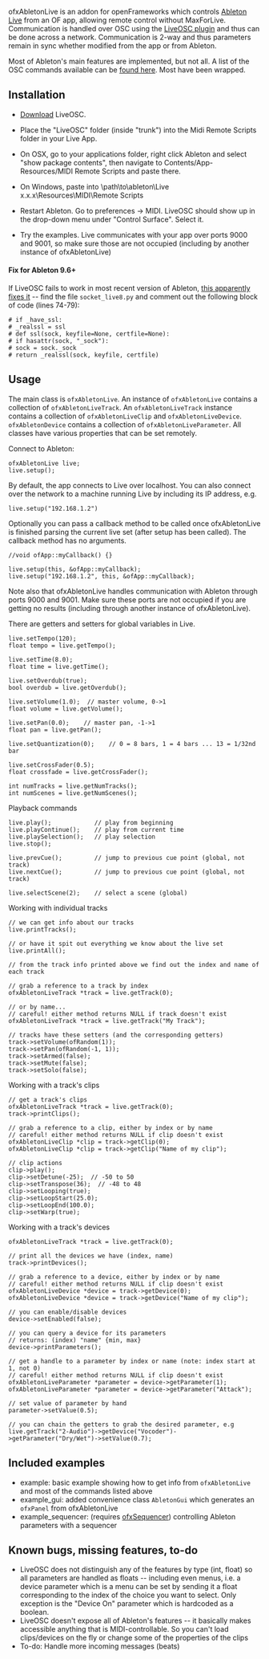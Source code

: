 ofxAbletonLive is an addon for openFrameworks which controls [Ableton Live](https://www.ableton.com) from an OF app, allowing remote control without MaxForLive. Communication is handled over OSC using the [LiveOSC plugin](https://livecontrol.q3f.org/ableton-liveapi/liveosc/) and thus can be done across a network. Communication is 2-way and thus parameters remain in sync whether modified from the app or from Ableton.

Most of Ableton's main features are implemented, but not all. A list of the OSC commands available can be [found here](https://github.com/hanshuebner/LiveOSC/blob/master/OSCAPI.txt). Most have been wrapped.

## Installation

* [Download](http://livecontrol.q3f.org/ableton-liveapi/liveosc/) LiveOSC.

* Place the "LiveOSC" folder (inside "trunk") into the Midi Remote Scripts folder in your Live App.
 * On OSX, go to your applications folder, right click Ableton and select "show package contents", then navigate to Contents/App-Resources/MIDI Remote Scripts and paste there.
 * On Windows, paste into \path\to\ableton\Live x.x.x\Resources\MIDI\Remote Scripts

* Restart Ableton. Go to preferences -> MIDI. LiveOSC should show up in the drop-down menu under "Control Surface". Select it.

* Try the examples. Live communicates with your app over ports 9000 and 9001, so make sure those are not occupied (including by another instance of ofxAbletonLive)


#### Fix for Ableton 9.6+

If LiveOSC fails to work in most recent version of Ableton, [this apparently fixes it](http://disq.us/p/15j82c7) -- find the file `socket_live8.py` and comment out the following block of code (lines 74-79):

    # if _have_ssl:
    # _realssl = ssl
    # def ssl(sock, keyfile=None, certfile=None):
    # if hasattr(sock, "_sock"):
    # sock = sock._sock
    # return _realssl(sock, keyfile, certfile)


## Usage

The main class is `ofxAbletonLive`. An instance of `ofxAbletonLive` contains a collection of `ofxAbletonLiveTrack`. An `ofxAbletonLiveTrack` instance contains a collection of `ofxAbletonLiveClip` and `ofxAbletonLiveDevice`. `ofxAbletonDevice` contains a collection of `ofxAbletonLiveParameter`. All classes have various properties that can be set remotely.

Connect to Ableton:

    ofxAbletonLive live;
    live.setup();

By default, the app connects to Live over localhost. You can also connect over the network to a machine running Live by including its IP address, e.g.

    live.setup("192.168.1.2")

Optionally you can pass a callback method to be called once ofxAbletonLive is finished parsing the current live set (after setup has been called). The callback method has no arguments.

    //void ofApp::myCallback() {}

    live.setup(this, &ofApp::myCallback);
    live.setup("192.168.1.2", this, &ofApp::myCallback);

Note also that ofxAbletonLive handles communication with Ableton through ports 9000 and 9001. Make sure these ports are not occupied if you are getting no results (including through another instance of ofxAbletonLive).

There are getters and setters for global variables in Live.

    live.setTempo(120);
	float tempo = live.getTempo();
	
	live.setTime(8.0);
    float time = live.getTime();
	
    live.setOverdub(true);
    bool overdub = live.getOverdub();
	
    live.setVolume(1.0);  // master volume, 0->1
    float volume = live.getVolume();
	
    live.setPan(0.0);	 // master pan, -1->1
    float pan = live.getPan();
	
	live.setQuantization(0);	// 0 = 8 bars, 1 = 4 bars ... 13 = 1/32nd bar
	
	live.setCrossFader(0.5);
	float crossfade = live.getCrossFader();
	
	int numTracks = live.getNumTracks();
	int numScenes = live.getNumScenes();

Playback commands	

	live.play();			// play from beginning
	live.playContinue();	// play from current time
	live.playSelection();	// play selection
	live.stop();
	
	live.prevCue();			// jump to previous cue point (global, not track)
	live.nextCue();			// jump to previous cue point (global, not track)
	
	live.selectScene(2);	// select a scene (global)
	
Working with individual tracks

	// we can get info about our tracks
	live.printTracks();
	
	// or have it spit out everything we know about the live set
	live.printAll();

	// from the track info printed above we find out the index and name of each track
	
	// grab a reference to a track by index
    ofxAbletonLiveTrack *track = live.getTrack(0);

	// or by name...
	// careful! either method returns NULL if track doesn't exist
    ofxAbletonLiveTrack *track = live.getTrack("My Track");
    
    // tracks have these setters (and the corresponding getters)
    track->setVolume(ofRandom(1));
    track->setPan(ofRandom(-1, 1));
    track->setArmed(false);
    track->setMute(false);
    track->setSolo(false);

Working with a track's clips

	// get a track's clips
	ofxAbletonLiveTrack *track = live.getTrack(0);
	track->printClips();

	// grab a reference to a clip, either by index or by name
	// careful! either method returns NULL if clip doesn't exist
	ofxAbletonLiveClip *clip = track->getClip(0);
	ofxAbletonLiveClip *clip = track->getClip("Name of my clip");

	// clip actions
	clip->play();
	clip->setDetune(-25);  // -50 to 50
	clip->setTranspose(36);  // -48 to 48
	clip->setLooping(true);
	clip->setLoopStart(25.0);
	clip->setLoopEnd(100.0);
	clip->setWarp(true);

Working with a track's devices

	ofxAbletonLiveTrack *track = live.getTrack(0);

	// print all the devices we have (index, name)
	track->printDevices();

	// grab a reference to a device, either by index or by name
	// careful! either method returns NULL if clip doesn't exist
	ofxAbletonLiveDevice *device = track->getDevice(0);
	ofxAbletonLiveDevice *device = track->getDevice("Name of my clip");

	// you can enable/disable devices
	device->setEnabled(false);
	
	// you can query a device for its parameters
	// returns: (index) "name" {min, max}
	device->printParameters();
    
    // get a handle to a parameter by index or name (note: index start at 1, not 0)
	// careful! either method returns NULL if clip doesn't exist
    ofxAbletonLiveParameter *parameter = device->getParameter(1);
    ofxAbletonLiveParameter *parameter = device->getParameter("Attack");
    
    // set value of parameter by hand
    parameter->setValue(0.5);

    // you can chain the getters to grab the desired parameter, e.g
	live.getTrack("2-Audio")->getDevice("Vocoder")->getParameter("Dry/Wet")->setValue(0.7);
	
## Included examples

 - example: basic example showing how to get info from `ofxAbletonLive` and most of the commands listed above
 - example_gui: added convenience class `AbletonGui` which generates an `ofxPanel` from ofxAbletonLive
 - example_sequencer: (requires [ofxSequencer](https://www.github.com/genekogan/ofxSequencer)) controlling Ableton parameters with a sequencer

## Known bugs, missing features, to-do

 - LiveOSC does not distinguish any of the features by type (int, float) so all parameters are handled as floats -- including even menus, i.e. a device parameter which is a menu can be set by sending it a float corresponding to the index of the choice you want to select. Only exception is the "Device On" parameter which is hardcoded as a boolean.
 - LiveOSC doesn't expose all of Ableton's features -- it basically makes accessible anything that is MIDI-controllable. So you can't load clips/devices on the fly or change some of the properties of the clips
 - To-do: Handle more incoming messages (beats)

